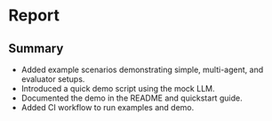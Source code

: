 # Report

## Summary

- Added example scenarios demonstrating simple, multi-agent, and evaluator setups.
- Introduced a quick demo script using the mock LLM.
- Documented the demo in the README and quickstart guide.
- Added CI workflow to run examples and demo.
